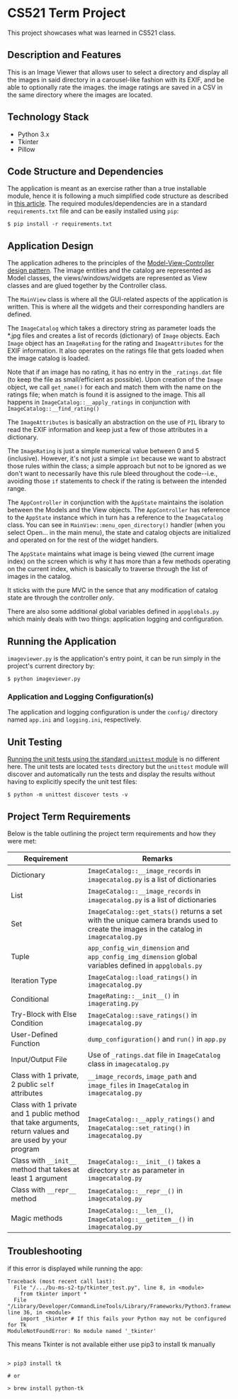 # CS521 Term Project

This project showcases what was learned in CS521 class.  

## Description and Features

This is an Image Viewer that allows user to select a directory and display all the images in said directory in a carousel-like fashion with its EXIF, and be able to optionally rate the images.  the image ratings are saved in a CSV in the same directory where the images are located.

## Technology Stack

- Python 3.x
- Tkinter
- Pillow

## Code Structure and Dependencies

The application is meant as an exercise rather than a true installable module, hence it is following a much simplified code structure as described in [this article](https://realpython.com/python-application-layouts/#one-off-script).  The required modules/dependencies are in a standard `requirements.txt` file and can be easily installed using `pip`:

```shell
$ pip install -r requirements.txt
```

## Application Design

The application adheres to the principles of the [Model-View-Controller design pattern](https://en.wikipedia.org/wiki/Model–view–controller).  The image entities and the catalog are represented as Model classes, the views/windows/widgets are represented as View classes and are glued together by the Controller class.

The `MainView` class is where all the GUI-related aspects of the application is written.  This is where all the widgets and their corresponding handlers are defined.

The `ImageCatalog` which takes a directory string as parameter loads the *.jpg files and creates a list of records (dictionary) of `Image` objects.  Each `Image` object has an `ImageRating` for the rating and `ImageAttributes` for the EXIF information.  It also operates on the ratings file that gets loaded when the image catalog is loaded.  

Note that if an image has no rating, it has no entry in the `_ratings.dat` file (to keep the file as small/efficient as possible).  Upon creation of the `Image` object, we call `get_name()` for each and match them with the name on the ratings file; when match is found it is assigned to the image.  This all happens in `ImageCatalog::__apply_ratings` in conjunction with `ImageCatalog::__find_rating()`

The `ImageAttributes` is basically an abstraction on the use of `PIL` library to read the EXIF information and keep just a few of those attributes in a dictionary.

The `ImageRating` is just a simple numerical value between 0 and 5 (inclusive).  However, it's not just a simple `int` because we want to abstract those rules within the class; a simple approach but not to be ignored as we don't want to necessarily have this rule bleed throughout the code--i.e., avoiding those `if` statements to check if the rating is between the intended range.

The `AppController` in conjunction with the `AppState` maintains the isolation between the Models and the View objects.  The `AppController` has reference to the `AppState` instance which in turn has a reference to the `ImageCatalog` class.  You can see in `MainView::menu_open_directory()` handler (when you select Open... in the main menu), the state and catalog objects are initialized and operated on for the rest of the widget handlers.

The `AppState` maintains what image is being viewed (the current image index) on the screen which is why it has more than a few methods operating on the current index, which is basically to traverse through the list of images in the catalog.

It sticks with the pure MVC in the sence that any modification of catalog state are through the controller _only_.

There are also some additional global variables defined in `appglobals.py` which mainly deals with two things: application logging and configuration.

## Running the Application

`imageviewer.py` is the application's entry point, it can be run simply in the project's current directory by:

```shell
$ python imageviewer.py
```

### Application and Logging Configuration(s)

The application and logging configuration is under the `config/` directory named `app.ini` and `logging.ini`, respectively.

## Unit Testing

[Running the unit tests using the standard `unittest` module](https://docs.python.org/3/library/unittest.html) is no different here.  The unit tests are located `tests` directory but the `unittest` module will discover and automatically run the tests and display the results without having to explicitly specify the unit test files:

```shell
$ python -m unittest discover tests -v
```

## Project Term Requirements

Below is the table outlining the project term requirements and how they were met:

| Requirement    | Remarks     |
|----------------|-------------|
| Dictionary | `ImageCatalog::__image_records` in `imagecatalog.py` is a list of dictionaries |
| List | `ImageCatalog::__image_records` in `imagecatalog.py` is a list of dictionaries |
| Set | `ImageCatalog::get_stats()` returns a set with the unique camera brands used to create the images in the catalog in `imagecatalog.py`
| Tuple | `app_config_win_dimension` and `app_config_img_dimension` global variables defined in `appglobals.py` |
| Iteration Type | `ImageCatalog::load_ratings()` in `imagecatalog.py`
| Conditional | `ImageRating::__init__()` in `imagerating.py` |
| Try-Block with Else Condition | `ImageCatalog::save_ratings()` in `imagecatalog.py` |
| User-Defined Function | `dump_configuration()` and `run()` in `app.py`|
| Input/Output File | Use of `_ratings.dat` file in `ImageCatalog` class in `imagecatalog.py`|
| Class with 1 private, 2 public `self` attributes | `__image_records`, `image_path` and `image_files` in `ImageCatalog` in `imagecatalog.py` |
| Class with 1 private and 1 public method that take arguments, return values and are used by your program | `ImageCatalog::__apply_ratings()` and `ImageCatalog::set_rating()` in `imagecatalog.py` |
| Class with `__init__` method that takes at least 1 argument | `ImageCatalog::__init__()` takes a directory `str` as parameter in `imagecatalog.py`
| Class with `__repr__` method | `ImageCatalog::__repr__()` in `imagecatalog.py` |
| Magic methods | `ImageCatalog::__len__()`, `ImageCatalog::__getitem__()` in `imagecatalog.py`


## Troubleshooting

if this error is displayed while running the app:

```shell
Traceback (most recent call last):
  File "/.../bu-ms-s2-tp/tkinter_test.py", line 8, in <module>
    from tkinter import *
  File "/Library/Developer/CommandLineTools/Library/Frameworks/Python3.framework/Versions/3.7/lib/python3.7/tkinter/__init__.py", line 36, in <module>
    import _tkinter # If this fails your Python may not be configured for Tk
ModuleNotFoundError: No module named '_tkinter'
```

This means Tkinter is not available either use pip3 to install tk manually
```shell

> pip3 install tk

# or

> brew install python-tk

```

